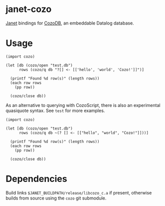 # janet-cozo
[Janet](https://github.com/janet-lang/janet) bindings for [CozoDB](https://github.com/cozodb/cozo), an embeddable Datalog database.

# Usage

```janet
(import cozo)

(let [db (cozo/open "test.db")
      rows (cozo/q db "?[] <- [['hello', 'world', 'Cozo!']]")]

  (printf "Found %d row(s)" (length rows))
  (each row rows
    (pp row))

  (cozo/close db))
```

As an alternative to querying with CozoScript, there is also an experimental quasiquote syntax. See `test` for more examples.

```janet
(import cozo)

(let [db (cozo/open "test.db")
      rows (cozo/q db ~(? [] <- [["hello", "world", "Cozo!"]]))]

  (printf "Found %d row(s)" (length rows))
  (each row rows
    (pp row))

  (cozo/close db))
```

# Dependencies
Build links `$JANET_BUILDPATH/release/libcozo_c.a` if present, otherwise builds from source using the `cozo` git submodule.
